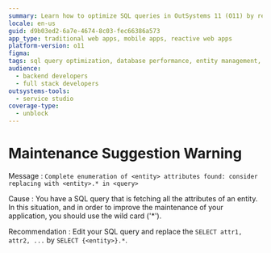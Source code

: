 ```yaml
---
summary: Learn how to optimize SQL queries in OutSystems 11 (O11) by replacing complete attribute enumeration with wildcard usage for better maintenance.
locale: en-us
guid: d9b03ed2-6a7e-4674-8c03-fec66386a573
app_type: traditional web apps, mobile apps, reactive web apps
platform-version: o11
figma:
tags: sql query optimization, database performance, entity management, query wildcards, software maintenance
audience:
  - backend developers
  - full stack developers
outsystems-tools:
  - service studio
coverage-type:
  - unblock
---
```


# Maintenance Suggestion Warning

Message
:   `Complete enumeration of <entity> attributes found: consider replacing with <entity>.* in <query>`

Cause
:   You have a SQL query that is fetching all the attributes of an entity. In this situation, and in order to improve the maintenance of your application, you should use the wild card ('*').

Recommendation
:   Edit your SQL query and replace the `SELECT attr1, attr2, ...` by `SELECT {<entity>}.*`.
